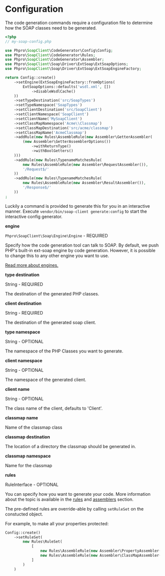 # Configuration

The code generation commands require a configuration file to determine how the SOAP classes need to be generated.

```php
<?php
// my-soap-config.php

use Phpro\SoapClient\CodeGenerator\Config\Config;
use Phpro\SoapClient\CodeGenerator\Rules;
use Phpro\SoapClient\CodeGenerator\Assembler;
use Phpro\SoapClient\Soap\Driver\ExtSoap\ExtSoapOptions;
use Phpro\SoapClient\Soap\Driver\ExtSoap\ExtSoapEngineFactory;

return Config::create()
    ->setEngine(ExtSoapEngineFactory::fromOptions(
        ExtSoapOptions::defaults('wsdl.xml', [])
            ->disableWsdlCache()
    ))
    ->setTypeDestination('src/SoapTypes')
    ->setTypeNamespace('SoapTypes')
    ->setClientDestination('src/SoapClient')
    ->setClientNamespace('SoapClient')
    ->setClientName('MySoapClient')
    ->setClassMapNamespace('Acme\\Classmap')
    ->setClassMapDestination('src/acme/classmap')
    ->setClassMapName('AcmeClassmap')
    ->addRule(new Rules\AssembleRule(new Assembler\GetterAssembler(
        (new Assembler\GetterAssemblerOptions())
            ->withReturnType()
            ->withBoolGetters()
    )))
    ->addRule(new Rules\TypenameMatchesRule(
        new Rules\AssembleRule(new Assembler\RequestAssembler()),
        '/Request$/'
    ))
    ->addRule(new Rules\TypenameMatchesRule(
        new Rules\AssembleRule(new Assembler\ResultAssembler()),
        '/Response$/'
    ))
;
```

Luckily a command is provided to generate this for you in an interactive manner.
Execute `vendor/bin/soap-client generate:config` to start the interactive config generator.

**engine**

`Phpro\SoapClient\Soap\Engine\Engine` - REQUIRED

Specify how the code generation tool can talk to SOAP.
By default, we push PHP's built-in ext-soap engine by code generation.
However, it is possible to change this to any other engine you want to use.

[Read more about engines.](../engine.md)

**type destination**

String - REQUIRED

The destination of the generated PHP classes. 

**client destination**

String - REQUIRED

The destination of the generated soap client. 

**type namespace**

String - OPTIONAL

The namespace of the PHP Classes you want to generate.


**client namespace**

String - OPTIONAL

The namespace of the generated client.

**client name**

String - OPTIONAL

The class name of the client, defaults to 'Client'.

**classmap name**

Name of the classmap class

**classmap destination**

The location of a directory the classmap should be generated in.

**classmap namespace**

Name for the classmap

**rules**

RuleInterface - OPTIONAL

You can specify how you want to generate your code.
More information about the topic is available in the [rules](rules.md) and [assemblers](assemblers.md) section.

The pre-defined rules are override-able by calling `setRuleSet` on the constucted object.

For example, to make all your properties protected:
```php
Config::create()
    ->setRuleSet(
        new Rules\RuleSet(
            [
                new Rules\AssembleRule(new Assembler\PropertyAssembler(PropertyGenerator::VISIBILITY_PROTECTED)),
                new Rules\AssembleRule(new Assembler\ClassMapAssembler()),
            ]
        )
    )
```